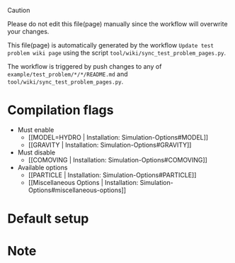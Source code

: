 > [!CAUTION]
> Please do not edit this file(page) manually since the workflow will overwrite your changes.
>
> This file(page) is automatically generated by the workflow `Update test problem wiki page` using the script `tool/wiki/sync_test_problem_pages.py`.
>
> The workflow is triggered by push changes to any of `example/test_problem/*/*/README.md` and `tool/wiki/sync_test_problem_pages.py`.


# Compilation flags
- Must enable
   - [[MODEL=HYDRO | Installation: Simulation-Options#MODEL]]
   - [[GRAVITY | Installation: Simulation-Options#GRAVITY]]
- Must disable
   - [[COMOVING | Installation: Simulation-Options#COMOVING]]
- Available options
   - [[PARTICLE | Installation: Simulation-Options#PARTICLE]]
   - [[Miscellaneous Options | Installation: Simulation-Options#miscellaneous-options]]


# Default setup


# Note

